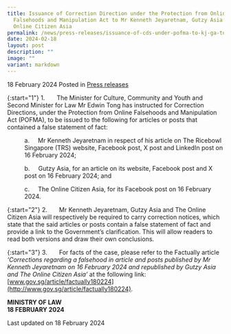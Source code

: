 ```yaml
---
title: Issuance of Correction Direction under the Protection from Online
  Falsehoods and Manipulation Act to Mr Kenneth Jeyaretnam, Gutzy Asia and The
  Online Citizen Asia
permalink: /news/press-releases/issuance-of-cds-under-pofma-to-kj-ga-toca/
date: 2024-02-18
layout: post
description: ""
image: ""
variant: markdown
---
```

18 February 2024 Posted in [Press releases](/news/press-releases)

{:start="1"}
1.&nbsp;&nbsp;&nbsp;&nbsp;&nbsp;&nbsp; The Minister for Culture, Community and Youth and Second Minister for Law Mr Edwin Tong has instructed for Correction Directions, under the Protection from Online Falsehoods and Manipulation Act (POFMA), to be issued to the following for articles or posts that contained a false statement of fact:

<p style="margin-left: 40px">
a.&nbsp;&nbsp;&nbsp;&nbsp; Mr Kenneth Jeyaretnam in respect of his article on The Ricebowl Singapore (TRS) website, Facebook post, X post and LinkedIn post on 16 February 2024;</p>

<p style="margin-left: 40px">
b.&nbsp;&nbsp;&nbsp;&nbsp; Gutzy Asia, for an article on its website, Facebook post and X post on 16 February 2024; and</p>

<p style="margin-left: 40px">
c.&nbsp;&nbsp;&nbsp;&nbsp; The Online Citizen Asia, for its Facebook post on 16 February 2024.</p>

{:start="2"}
2.&nbsp;&nbsp;&nbsp;&nbsp;&nbsp;&nbsp; Mr Kenneth Jeyaretnam, Gutzy Asia and The Online Citizen Asia will respectively be required to carry correction notices, which state that the said articles or posts contain a false statement of fact and provide a link to the Government’s clarification. This will allow readers to read both versions and draw their own conclusions.

{:start="3"}
3.&nbsp;&nbsp;&nbsp;&nbsp;&nbsp;&nbsp; For facts of the case, please refer to the Factually article _‘Corrections regarding a falsehood in article and posts published by Mr Kenneth Jeyaretnam on 16 February 2024 and republished by Gutzy Asia and The Online Citizen Asia’_ at the following link: [www.gov.sg/article/factually180224](http://www.gov.sg/article/factually180224).

**MINISTRY OF LAW**
<br>**18 FEBRUARY 2024**

<p class="right-side-updated">Last updated on 18 February 2024</p>